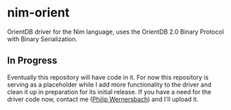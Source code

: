 # nim-orient
OrientDB driver for the Nim language, uses the OrientDB 2.0 Binary Protocol with Binary Serialization.

## In Progress
Eventually this repository will have code in it. For now this repository is serving as a placeholder while I add more functionality to the driver and clean it up in preparation for its initial release. If you have a need for the driver code now, contact me ([Philip Wernersbach](http://github.com/philip-wernersbach)) and I'll upload it.
